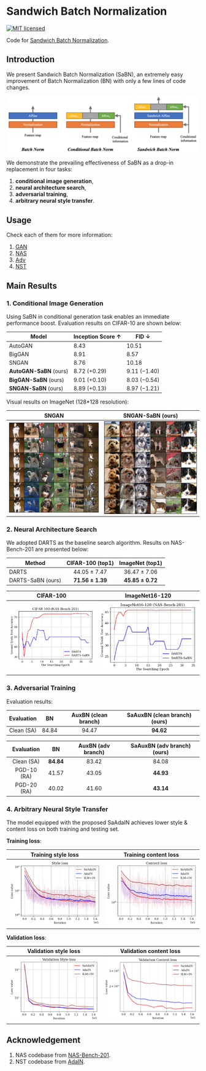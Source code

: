# Sandwich Batch Normalization

[![MIT licensed](https://img.shields.io/badge/license-MIT-brightgreen.svg)](LICENSE.md)

Code for [Sandwich Batch Normalization](https://arxiv.org/abs/2102.11382).

## Introduction
We present Sandwich Batch Normalization (SaBN), an extremely easy improvement of Batch Normalization (BN) with only a few lines of code changes.

![method](imgs/architect.png)

We demonstrate the prevailing effectiveness of SaBN as a drop-in replacement in four tasks:
1. **conditional image generation**,
2. **neural architecture search**,
3. **adversarial training**,
4. **arbitrary neural style transfer**.

## Usage
Check each of them for more information:
1. [GAN](https://github.com/VITA-Group/Sandwich-Batch-Normalization/blob/main/GAN)
2. [NAS](https://github.com/VITA-Group/Sandwich-Batch-Normalization/blob/main/NAS)
3. [Adv](https://github.com/VITA-Group/Sandwich-Batch-Normalization/blob/main/Adv)
4. [NST](https://github.com/VITA-Group/Sandwich-Batch-Normalization/blob/main/NST)

## Main Results

### 1. Conditional Image Generation
Using SaBN in conditional generation task enables an immediate performance boost. Evaluation results on CIFAR-10 are shown below:

|       Model      | Inception Score ↑ |     FID ↓     |
|------------------|-----------------|--------------|
| AutoGAN          |       8.43      |        10.51 |
| BigGAN           |       8.91      |         8.57 |
| SNGAN            |       8.76      |        10.18 |
| **AutoGAN-SaBN** (ours) |   8.72 (+0.29)  |  9.11 (−1.40) |
| **BigGAN-SaBN** (ours) |   9.01 (+0.10)   | 8.03 (−0.54) |
| **SNGAN-SaBN** (ours) |   8.89 (+0.13)  |  8.97 (−1.21) |

Visual results on ImageNet (128*128 resolution):

SNGAN          |  SNGAN-SaBN (ours)
:-------------------------:|:-------------------------:
![CIFAR100](imgs/sngan_imagenet.png)  |  ![ImageNet](imgs/sngan_sabn_imagenet.png)


### 2. Neural Architecture Search
We adopted DARTS as the baseline search algorithm. Results on NAS-Bench-201 are presented below:

| Method            | CIFAR-100 (top1) |  ImageNet (top1)  |
|-------------------|:----------------:|:----------------:|
| DARTS             |   44.05 ± 7.47   |   36.47 ± 7.06   |
| DARTS-SaBN (ours) | **71.56 ± 1.39** | **45.85 ± 0.72** |

CIFAR-100            |  ImageNet16-120
:-------------------------:|:-------------------------:
![CIFAR100](imgs/DARTS_e35_cifar100.png)  |  ![ImageNet](imgs/DARTS_e35_imagenet100.png)

### 3. Adversarial Training
Evaluation results:

| Evaluation |   BN  | AuxBN (clean branch) | SaAuxBN (clean branch) (ours) |
|:----------:|:-----:|:--------------------:|:----------------------:|
| Clean (SA) | 84.84 |         94.47        |          **94.62**         |

|  Evaluation |   BN  | AuxBN (adv branch) | SaAuxBN (adv branch) (ours) |
|:-----------:|:-----:|:------------------:|:--------------------:|
|  Clean (SA) | **84.84** |        83.42       |         84.08        |
| PGD-10 (RA) | 41.57 |        43.05       |         **44.93**        |
| PGD-20 (RA) | 40.02 |        41.60       |         **43.14**        |

### 4. Arbitrary Neural Style Transfer

The model equipped with the proposed SaAdaIN achieves lower style & content loss on both training and testing set.

**Training loss**:

Training style loss            |  Training content loss
:-------------------------:|:-------------------------:
![st](imgs/st_losses.png)  |  ![ct](imgs/ct_losses.png)

**Validation loss**:

Validation style loss            | Validation content loss
:-------------------------:|:-------------------------:
![val_st](imgs/val_st_losses.png)  |  ![val_ct](imgs/val_ct_losses.png)

## Acknowledgement
1. NAS codebase from [NAS-Bench-201](https://github.com/D-X-Y/AutoDL-Projects/blob/main/docs/NAS-Bench-201.md).
2. NST codebase from [AdaIN](https://github.com/naoto0804/pytorch-AdaIN).


